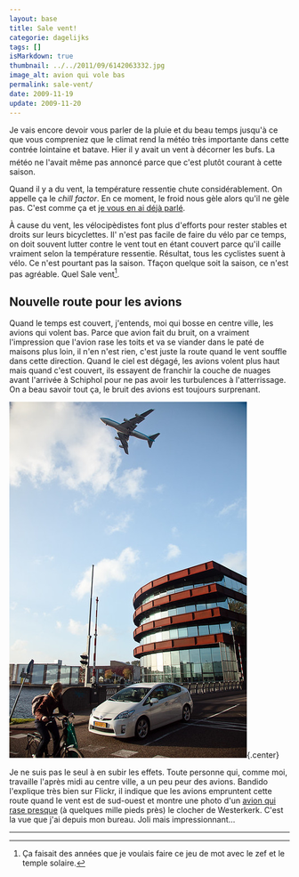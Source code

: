 ```yaml
---
layout: base
title: Sale vent!
categorie: dagelijks
tags: []
isMarkdown: true
thumbnail: ../../2011/09/6142063332.jpg
image_alt: avion qui vole bas
permalink: sale-vent/
date: 2009-11-19
update: 2009-11-20
---
```


Je vais encore devoir vous parler de la pluie et du beau temps jusqu'à ce que vous compreniez que le climat rend la météo très importante dans cette contrée lointaine et batave. Hier il y avait un vent à décorner les bufs. La météo ne l'avait même pas annoncé parce que c'est plutôt courant à cette saison.

Quand il y a du vent, la température ressentie chute considérablement. On appelle ça le *chill factor*. En ce moment, le froid nous gèle alors qu'il ne gèle pas. C'est comme ça et [je vous en ai déjà parlé](/la-temperature-ressentie).

À cause du vent, les vélocipèdistes font plus d'efforts pour rester stables et droits sur leurs bicyclettes. Il' n'est pas facile de faire du vélo par ce temps, on doit souvent lutter contre le vent tout en étant couvert parce qu'il caille vraiment selon la température ressentie. Résultat, tous les cyclistes suent à vélo. Ce n'est pourtant pas la saison. Tfaçon quelque soit la saison, ce n'est pas agréable. Quel Sale vent[^1].

## Nouvelle route pour les avions

Quand le temps est couvert, j'entends, moi qui bosse en centre ville, les avions qui volent bas. Parce que avion fait du bruit, on a vraiment l'impression que l'avion rase les toits et va se viander dans le paté de maisons plus loin, il n'en n'est rien, c'est juste la route quand le vent souffle dans cette direction. Quand le ciel est dégagé, les avions volent plus haut mais quand c'est couvert, ils essayent de franchir la couche de nuages avant l'arrivée à Schiphol pour ne pas avoir les turbulences à l'atterrissage. On a beau savoir tout ça, le bruit des avions est toujours surprenant.

![Un avion passe au dessus d'un bâtiment](../../2011/09/6142063332.jpg){.center}

<!-- Gone: source: -<a href="http://www.flickr.com/photos/bandido" style="color:#AAAAAA;">Bandido-</a>-. -->

Je ne suis pas le seul à en subir les effets. Toute personne qui, comme moi, travaille l'après midi au centre ville, a un peu peur des avions. Bandido l'explique très bien sur Flickr, il indique que les avions empruntent cette route quand le vent est de sud-ouest et montre une photo d'un [avion qui rase presque](/les-avions-bas/) (à quelques mille pieds près) le clocher de Westerkerk. C'est la vue que j'ai depuis mon bureau. Joli mais impressionnant...

---
[^1]: Ça faisait des années que je voulais faire ce jeu de mot avec le zef et le temple solaire.